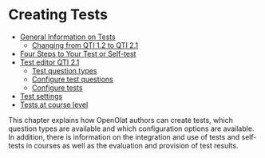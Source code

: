# Creating Tests

  * [General Information on Tests](General_Information_on_Tests.md)
    * [Changing from QTI 1.2 to QTI 2.1](Changing_from_QTI_1.2_to_QTI_2.1.md)
  * [Four Steps to Your Test or Self-test](Four_Steps_to_Your_Test_or_Self-test.md)
  * [Test editor QTI 2.1](Test_editor_QTI_2.1.md)
    * [Test question types](Test_question_types.md)
    * [Configure test questions](Configure_test_questions.md)
    * [Configure tests](Configure_tests.md)
  * [Test settings](Test_settings.md)
  * [Tests at course level](Tests_at_course_level.md)

This chapter explains how OpenOlat authors can create tests, which question
types are available and which configuration options are available. In
addition, there is information on the integration and use of tests and self-
tests in courses as well as the evaluation and provision of test results.


